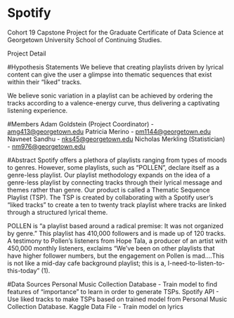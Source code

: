# Spotify
Cohort 19 Capstone Project for the Graduate Certificate of Data Science at Georgetown University School of Continuing Studies.

Project Detail

#Hypothesis Statements
We believe that creating playlists driven by lyrical content can give the user a glimpse into thematic sequences that exist within their “liked” tracks.

We believe sonic variation in a playlist can be achieved by ordering the tracks according to a valence-energy curve, thus delivering a captivating listening experience.

#Members
Adam Goldstein (Project Coordinator) - amg413@georgetown.edu 
Patricia Merino - pm1144@georgetown.edu 
Navneet Sandhu - nks45@georgetown.edu 
Nicholas Merkling (Statistician) - nm976@georgetown.edu

#Abstract
Spotify offers a plethora of playlists ranging from types of moods to genres.  However, some playlists, such as “POLLEN”, declare itself as a genre-less playlist. Our playlist methodology expands on the idea of a genre-less playlist by connecting tracks through their lyrical message and themes rather than genre.  Our product is called a Thematic Sequence Playlist (TSP).  The TSP is created by collaborating with a Spotify user’s “liked tracks” to create a ten to twenty track playlist where tracks are linked through a structured lyrical theme.

POLLEN is “a playlist based around a radical premise: It was not organized by genre.” This playlist has 410,000 followers and is made up of 120 tracks. A testimony to Pollen’s listeners from Hope Tala, a producer of an artist with 450,000 monthly listeners, exclaims “We’ve been on other playlists that have higher follower numbers, but the engagement on Pollen is mad….This is not like a mid-day cafe background playlist; this is a, I-need-to-listen-to-this-today” (1).

#Data Sources
Personal Music Collection Database - Train model to find features of “importance” to learn in order to generate TSPs. 
Spotify API - Use liked tracks to make TSPs based on trained model from Personal Music Collection Database. 
Kaggle Data File - Train model on lyrics

